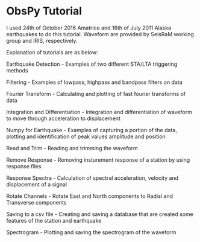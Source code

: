 # ObsPy Tutorial

I used 24th of October 2016 Amatrice and 16th of July 2011 Alaska earthquakes to do this tutorial. Waveform are provided by SeisRaM working group and IRIS, respectively.

Explanation of tutorials are as below:

Earthquake Detection - Examples of two different STA/LTA triggering methods

Filtering - Examples of lowpass, highpass and bandpass filters on data

Fourier Transform - Calculating and plotting of fast fourier transforms of data

Integration and Differentiation - Integration and differentiation of waveform to move through acceleration to displacement

Numpy for Earthquake - Examples of capturing a portion of the data, plotting and identification of peak values amplitude and position

Read and Trim - Reading and trimming the waveform

Remove Response - Removing insturement response of a station by using response files

Response Spectra - Calculation of spectral acceleration, velocity and displacement of a signal

Rotate Channels - Rotate East and North components to Radial and Transverse components

Saving to a csv file - Creating and saving a database that are created some features of the station and earthquake

Spectrogram - Plotting and saving the spectrogram of the waveform
